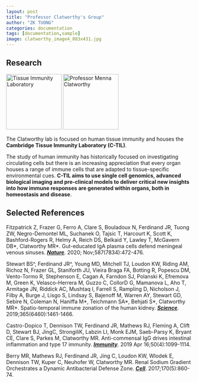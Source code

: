 ```yaml
---
layout: post
title: "Professor Clatworthy's Group"
author: "ZK TUONG"
categories: documentation
tags: [documentation,sample]
image: clatworthy_image4_883x431.jpg
---
```


## Research
<img src="http://www.med.cam.ac.uk/clatworthy/files/2021/01/Picture-1.png" height = "150" alt = 'Tissue Immunity Laboratory'>    <img src="http://www.med.cam.ac.uk/clatworthy/files/2013/08/CLATWORTHY-e1423145667300-256x300.jpg" height = "150" alt = 'Professor Menna Clatworthy'>

The Clatworthy lab is focused on human tissue immunity and houses the **Cambridge Tissue Immunity Laboratory (C-TIL)**.

The study of human immunity has historically focused on investigating circulating cells but there is an increasing appreciation that every organ houses a range of immune cells that are adapted to tissue-specific environmental cues. **C-TIL aims to use single cell genomics, advanced biological imaging and pre-clinical models to deliver critical new insights into how immune responses are generated within organs, both in homeostasis and disease**.

## Selected References

Fitzpatrick Z, Frazer G, Ferro A, Clare S, Bouladoux N, Ferdinand JR, Tuong ZW, Negro-Demontel ML, Suchanek O, Tajsic T, Harcourt K, Scott K, Bashford-Rogers R, Helmy A, Reich DS, Belkaid Y, Lawley T, McGavern DB*, Clatworthy MR*. Gut-educated IgA plasma cells defend meningeal venous sinuses. [***Nature***](https://www.nature.com/articles/s41586-020-2886-4). 2020; Nov;587(7834):472-476.

Stewart BS^, Ferdinand JR^, Young MD, Mitchell TJ, Loudon KW, Riding AM, Richoz N, Frazer GL, Staniforth JU, Vieira Braga FA, Botting R, Popescu DM, Vento-Tormo R, Stephenson E, Cagan A, Farndon SJ, Polanski K, Efremova M, Green K, Velasco-Herrera M, Guzzo C, CollorD G, Mamanova L, Aho T, Armitage JN, Riddick AC, Mushtaq I, Farrell S, Rampling D, Nicholson J, Filby A, Burge J, Lisgo S, Lindsay S, Bajenoff M, Warren AY, Stewart GD, Sebire N, Coleman N, Haniffa M*, Teichmann SA*, Behjati S*, Clatworthy MR*. Spatio-temporal immune zonation of the human kidney.  [***Science***](https://science.sciencemag.org/content/365/6460/1461.long). 2019;365(6460):1461-1466.

Castro-Dopico T, Dennison TW, Ferdinand JR, Mathews RJ, Fleming A, Clift D, Stewart BJ, JingC, StrongiliK, Labzin LI, Monk EJM, Saeb-Parsy K, Bryant CE, Clare S, Parkes M, Clatworthy MR. Anti-commensal IgG drives intestinal inflammation and type 17 immunity. [***Immunity***](https://www.ncbi.nlm.nih.gov/pmc/articles/PMC6477154/). 2019 Apr 16;50(4):1099-1114.

Berry MR, Mathews RJ, Ferdinand JR, Jing C, Loudon KW, Wlodek E, Dennison TW, Kuper C, Neuhofer W, Clatworthy MR. Renal Sodium Gradient Orchestrates a Dynamic Antibacterial Defense Zone. [***Cell***](https://www.ncbi.nlm.nih.gov/pubmed/28803730). 2017;170(5):860-74.
